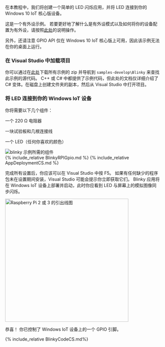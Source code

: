 <div class="row">
    <div class="col-md-6 col-sm-12">
        <p>在本教程中，我们将创建一个简单的 LED 闪烁应用，并将 LED 连接到你的 Windows 10 IoT 核心版设备。</p>
        <p>这是一个有外设示例。 若要更好地了解什么是有外设模式以及如何将你的设备配置为有外设，请按照<a href="{{site.baseurl}}/{{page.lang}}/win10/HeadlessMode.htm">此处</a>的说明操作。</p>
        <p>另外，还请注意 GPIO API 仅在 Windows 10 IoT 核心版上可用，因此该示例无法在你的桌面上运行。</p>
      <h3>在 Visual Studio 中加载项目</h3>
        <p>你可以通过在<a href="https://github.com/ms-iot/samples/archive/develop.zip" target="_blank">此处</a>下载所有示例的 zip 并导航到 <code>samples-develop\Blinky</code> 来查找此示例的源代码。 C++ 或 C# 中都提供了示例代码，但此处的文档仅详细介绍了 C# 变体。在磁盘上创建文件夹的副本，然后从 Visual Studio 中打开项目。</p>
      <h3>将 LED 连接到你的 Windows IoT 设备</h3>
        <p>你将需要以下几个组件：</p>
        <p>一个 220 Ω 电阻器</p>
        <p>一块试验板和几根连接线</p>
        <p>一个 LED（任何你喜欢的颜色）</p>
    </div>
    <div class="col-md-6 col-sm-12">
      <img alt="blinky 示例所需的组件" src="{{site.baseurl}}/Resources/images/Blinky/components.png">
    </div>
  </div>
    {% include_relative BlinkyRPIGpio.md %}
    {% include_relative AppDeploymentCS.md %}
  <div class="row">
    <div class="col-md-6 col-sm-12">
      <p>完成所有设置后，你应该可以在 Visual Studio 中按 F5。 如果有任何缺少的程序包未在设置期间安装，Visual Studio 可能会提示你立即获取它们。 Blinky 应用将在 Windows IoT 设备上部署并启动，此时你应看到 LED 与屏幕上的模拟图像同步闪烁。</p>
    </div>
    <div class="col-md-6 col-sm-12">
      <img alt="Raspberry Pi 2 或 3 的引出线图" src="{{site.baseurl}}/Resources/images/Blinky/blinky-screenshot.png" height="400">
    </div>
  </div>
  <p>恭喜！ 你已控制了 Windows IoT 设备上的一个 GPIO 引脚。</p>

  {% include_relative BlinkyCodeCS.md%}